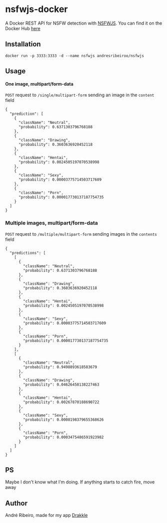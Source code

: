 # nsfwjs-docker

A Docker REST API for NSFW detection with [NSFWJS](https://github.com/infinitered/nsfwjs). You can find it on the Docker Hub [here](https://hub.docker.com/r/andresribeiroo/nsfwjs)

## Installation

```shell
docker run -p 3333:3333 -d --name nsfwjs andresribeiroo/nsfwjs
```

## Usage

#### One image, multipart/form-data

`POST` request to `/single/multipart-form` sending an image in the `content` field

```
{
  "prediction": [
    {
      "className": "Neutral",
      "probability": 0.6371303796768188
    },
    {
      "className": "Drawing",
      "probability": 0.3603636920452118
    },
    {
      "className": "Hentai",
      "probability": 0.0024505197070538998
    },
    {
      "className": "Sexy",
      "probability": 0.00003775714503717609
    },
    {
      "className": "Porn",
      "probability": 0.000017730137187754735
    }
  ]
}
```

### Multiple images, multipart/form-data

`POST` request to `/multiple/multipart-form` sending images in the `contents` field

```
{
  "predictions": [
    [
      {
        "className": "Neutral",
        "probability": 0.6371303796768188
      },
      {
        "className": "Drawing",
        "probability": 0.3603636920452118
      },
      {
        "className": "Hentai",
        "probability": 0.0024505197070538998
      },
      {
        "className": "Sexy",
        "probability": 0.00003775714503717609
      },
      {
        "className": "Porn",
        "probability": 0.000017730137187754735
      }
    ],
    [
      {
        "className": "Neutral",
        "probability": 0.9498893618583679
      },
      {
        "className": "Drawing",
        "probability": 0.04626458138227463
      },
      {
        "className": "Hentai",
        "probability": 0.00267870188690722
      },
      {
        "className": "Sexy",
        "probability": 0.0008198379655368626
      },
      {
        "className": "Porn",
        "probability": 0.0003475486591923982
      }
    ]
  ]
}
```

## PS

Maybe I don't know what I'm doing. If anything starts to catch fire, move away

## Author

André Ribeiro, made for my app [Drakkle](https://drakkle.com.br)
